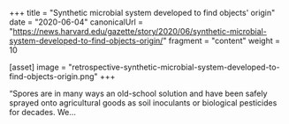+++
title = "Synthetic microbial system developed to find objects' origin"
date = "2020-06-04"
canonicalUrl = "https://news.harvard.edu/gazette/story/2020/06/synthetic-microbial-system-developed-to-find-objects-origin/"
fragment = "content"
weight = 10

[asset]
    image = "retrospective-synthetic-microbial-system-developed-to-find-objects-origin.png"
+++

“Spores are in many ways an old-school solution and have been safely 
sprayed onto agricultural goods as soil inoculants or biological pesticides 
for decades. We...
